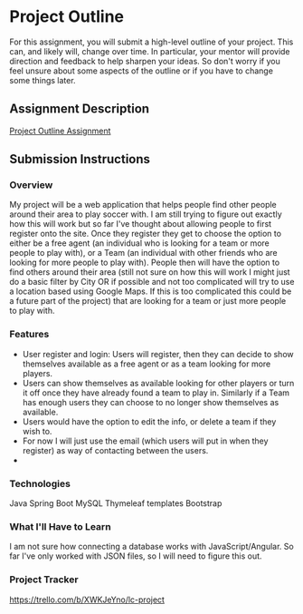 # Project Outline
For this assignment, you will submit a high-level outline of your project. This can, and likely will, change over time. In particular, your mentor will provide direction and feedback to help sharpen your ideas. So don't worry if you feel unsure about some aspects of the outline or if you have to change some things later.

## Assignment Description
[Project Outline Assignment](https://education.launchcode.org/liftoff/modules/assignments/project-outline)

## Submission Instructions

### Overview
My project will be a web application that helps people find other people around their area to play soccer with. I am still trying to figure out exactly how this will work but so far I've thought about allowing people to first register onto the site. Once they register they get to choose the option to either be a free agent (an individual who is looking for a team or more people to play with), or a Team (an individual with other friends who are looking for more people to play with). People then will have the option to find others around their area (still not sure on how this will work I might just do a basic filter by City OR if possible and not too complicated will try to use a location based using Google Maps. If this is too complicated this could be a future part of the project) that are looking for a team or just more people to play with.
### Features
* User register and login: Users will register, then they can decide to show themselves available as a free agent or as a team looking for more players.
* Users can show themselves as available looking for other players or turn it off once they have already found a team to play in. Similarly if a Team has enough users they can choose to no longer show themselves as available.
* Users would have the option to edit the info, or delete a team if they wish to.
* For now I will just use the email (which users will put in when they register) as way of contacting between the users.
*
### Technologies
Java
Spring Boot
MySQL
Thymeleaf templates
Bootstrap
### What I'll Have to Learn
I am not sure how connecting a database works with JavaScript/Angular. So far I've only worked with JSON files, so I will need to figure this out.
### Project Tracker
https://trello.com/b/XWKJeYno/lc-project
